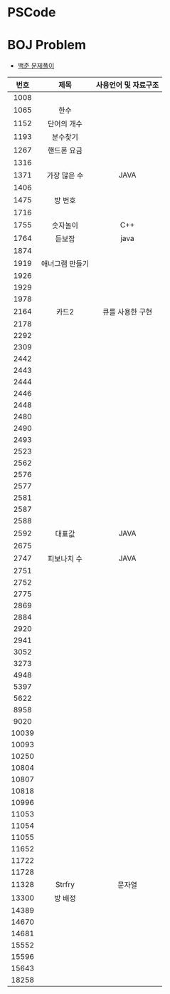 # PSCode

# BOJ Problem

- [백준 문제풀이](https://github.com/Geol2/BOJ_hub/tree/main/BOJ_problem)

| 번호  |      제목       | 사용언어 및 자료구조 |
| :---: | :-------------: | :------------------: |
| 1008  |                 |                      |
| 1065  |      한수       |                      |
| 1152  |   단어의 개수   |                      |
| 1193  |    분수찾기     |                      |
| 1267  |   핸드폰 요금   |                      |
| 1316  |                 |                      |
| 1371  |  가장 많은 수   |         JAVA         |
| 1406  |                 |                      |
| 1475  |     방 번호     |                      |
| 1716  |                 |                      |
| 1755  |    숫자놀이     |         C++          |
| 1764  |     듣보잡      |         java         |
| 1874  |                 |                      |
| 1919  | 애너그램 만들기 |                      |
| 1926  |                 |                      |
| 1929  |                 |                      |
| 1978  |                 |                      |
| 2164  |      카드2      |   큐를 사용한 구현   |
| 2178  |                 |                      |
| 2292  |                 |                      |
| 2309  |                 |                      |
| 2442  |                 |                      |
| 2443  |                 |                      |
| 2444  |                 |                      |
| 2446  |                 |                      |
| 2448  |                 |                      |
| 2480  |                 |                      |
| 2490  |                 |                      |
| 2493  |                 |                      |
| 2523  |                 |                      |
| 2562  |                 |                      |
| 2576  |                 |                      |
| 2577  |                 |                      |
| 2581  |                 |                      |
| 2587  |                 |                      |
| 2588  |                 |                      |
| 2592  |     대표값      |         JAVA         |
| 2675  |                 |                      |
| 2747  |   피보나치 수   |         JAVA         |
| 2751  |                 |                      |
| 2752  |                 |                      |
| 2775  |                 |                      |
| 2869  |                 |                      |
| 2884  |                 |                      |
| 2920  |                 |                      |
| 2941  |                 |                      |
| 3052  |                 |                      |
| 3273  |                 |                      |
| 4948  |                 |                      |
| 5397  |                 |                      |
| 5622  |                 |                      |
| 8958  |                 |                      |
| 9020  |                 |                      |
| 10039 |                 |                      |
| 10093 |                 |                      |
| 10250 |                 |                      |
| 10804 |                 |                      |
| 10807 |                 |                      |
| 10818 |                 |                      |
| 10996 |                 |                      |
| 11053 |                 |                      |
| 11054 |                 |                      |
| 11055 |                 |                      |
| 11652 |                 |                      |
| 11722 |                 |                      |
| 11728 |                 |                      |
| 11328 |     Strfry      |        문자열        |
| 13300 |     방 배정     |                      |
| 14389 |                 |                      |
| 14670 |                 |                      |
| 14681 |                 |                      |
| 15552 |                 |                      |
| 15596 |                 |                      |
| 15643 |                 |                      |
| 18258 |                 |                      |
